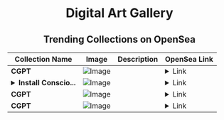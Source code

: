 <div align="center">

# Digital Art Gallery

## Trending Collections on OpenSea

| Collection Name                       | Image                                                                                     | Description                       | OpenSea Link                                                                                          |
|---------------------------------------|-------------------------------------------------------------------------------------------|-----------------------------------|--------------------------------------------------------------------------------------------------------|
| **CGPT** | ![Image](https://i.seadn.io/s/raw/files/ad87446e15f85f5dab52bd67724b7db9.jpg?w=500&auto=format?w=200&auto=format) |  | <details><summary>Link</summary>[CGPT](https://opensea.io/collection/cgpt-987)</details> |
| **<details><summary>Install Conscio...</summary>Install Consciousness</details>** | ![Image](https://i.seadn.io/s/raw/files/16d14aab21388cb8f4605d26e1d92526.png?w=500&auto=format?w=200&auto=format) |  | <details><summary>Link</summary>[Install Consciousness](https://opensea.io/collection/install-consciousness)</details> |
| **CGPT** | ![Image](https://i.seadn.io/s/raw/files/956634457c62d762e520e7c85b781bf6.jpg?w=500&auto=format?w=200&auto=format) |  | <details><summary>Link</summary>[CGPT](https://opensea.io/collection/cgpt-986)</details> |
| **CGPT** | ![Image](https://i.seadn.io/s/raw/files/0ff77d2451d51d4c69b21e12399c6c43.jpg?w=500&auto=format?w=200&auto=format) |  | <details><summary>Link</summary>[CGPT](https://opensea.io/collection/cgpt-985)</details> |

</div>